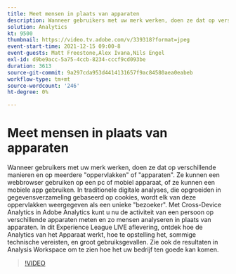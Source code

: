```yaml
---
title: Meet mensen in plaats van apparaten
description: Wanneer gebruikers met uw merk werken, doen ze dat op verschillende manieren en op meerdere "oppervlakken" of "apparaten". Ze kunnen een webbrowser gebruiken op een pc of mobiel apparaat, of ze kunnen een mobiele app gebruiken. In traditionele digitale analyses, die opgroeiden in gegevensverzameling gebaseerd op cookies, wordt elk van deze oppervlakken weergegeven als een unieke "bezoeker". Met Cross-Device Analytics in Adobe Analytics kunt u nu de activiteit van een persoon op verschillende apparaten meten en zo mensen analyseren in plaats van apparaten. In dit Experience League LIVE aflevering, ontdek hoe de Analytics van het Apparaat werkt, hoe te opstelling het, sommige technische vereisten, en groot gebruiksgevallen. Zie ook de resultaten in Analysis Workspace om te zien hoe het uw bedrijf ten goede kan komen.
solution: Analytics
kt: 9500
thumbnail: https://video.tv.adobe.com/v/339318?format=jpeg
event-start-time: 2021-12-15 09:00-8
event-guests: Matt Freestone,Alex Ivana,Nils Engel
exl-id: d9be9acc-5a75-4ccb-8234-cccf9cd093be
duration: 3613
source-git-commit: 9a297cda953d4414131657f9ac84580aea0eabeb
workflow-type: tm+mt
source-wordcount: '246'
ht-degree: 0%

---
```


# Meet mensen in plaats van apparaten

Wanneer gebruikers met uw merk werken, doen ze dat op verschillende manieren en op meerdere &quot;oppervlakken&quot; of &quot;apparaten&quot;. Ze kunnen een webbrowser gebruiken op een pc of mobiel apparaat, of ze kunnen een mobiele app gebruiken. In traditionele digitale analyses, die opgroeiden in gegevensverzameling gebaseerd op cookies, wordt elk van deze oppervlakken weergegeven als een unieke &quot;bezoeker&quot;. Met Cross-Device Analytics in Adobe Analytics kunt u nu de activiteit van een persoon op verschillende apparaten meten en zo mensen analyseren in plaats van apparaten. In dit Experience League LIVE aflevering, ontdek hoe de Analytics van het Apparaat werkt, hoe te opstelling het, sommige technische vereisten, en groot gebruiksgevallen. Zie ook de resultaten in Analysis Workspace om te zien hoe het uw bedrijf ten goede kan komen.


>[!VIDEO](https://video.tv.adobe.com/v/339318/?quality=12&learn=on)
